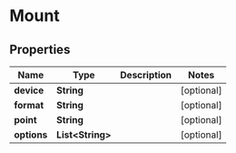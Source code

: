 

# Mount


## Properties

| Name | Type | Description | Notes |
|------------ | ------------- | ------------- | -------------|
|**device** | **String** |  |  [optional] |
|**format** | **String** |  |  [optional] |
|**point** | **String** |  |  [optional] |
|**options** | **List&lt;String&gt;** |  |  [optional] |



